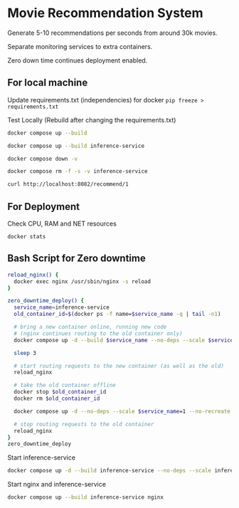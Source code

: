 # Movie Recommendation System
Generate 5-10 recommendations per seconds from around 30k movies. 

Separate monitoring services to extra containers.

Zero down time continues deployment enabled.



## For local machine
Update requirements.txt (independencies) for docker
`
pip freeze > requirements.txt
`

Test Locally (Rebuild after changing the requirements.txt)
```bash
docker compose up --build
```
```bash
docker compose up --build inference-service
```
```bash
docker compose down -v
```
```bash
docker compose rm -f -s -v inference-service
```
```bash
curl http://localhost:8082/recommend/1
```


## For Deployment
Check CPU, RAM and NET resources
```
docker stats
```

## Bash Script for Zero downtime
```bash
reload_nginx() {  
  docker exec nginx /usr/sbin/nginx -s reload  
}

zero_downtime_deploy() {  
  service_name=inference-service  
  old_container_id=$(docker ps -f name=$service_name -q | tail -n1)

  # bring a new container online, running new code  
  # (nginx continues routing to the old container only)  
  docker compose up -d --build $service_name --no-deps --scale $service_name=2 --no-recreate $service_name

  sleep 3

  # start routing requests to the new container (as well as the old)  
  reload_nginx

  # take the old container offline  
  docker stop $old_container_id
  docker rm $old_container_id

  docker compose up -d --no-deps --scale $service_name=1 --no-recreate $service_name

  # stop routing requests to the old container  
  reload_nginx  
}
zero_downtime_deploy
```
Start inference-service
```bash
docker compose up -d --build inference-service --no-deps --scale inference-service=1 --no-recreate inference-service
```
Start nginx and inference-service
```bash
docker compose up --build inference-service nginx
```